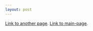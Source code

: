 ```yaml
---
layout: post
---
```



[Link to another page](./another-page.html).
[Link to main-page](./Main-page/index.html).